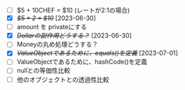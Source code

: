 
* [ ] $5 + 10CHEF = $10 (レートが2:1の場合)
* [X] ~~*$5 * 2 = $10*~~ [2023-06-30]
* [ ] amount を privateにする
* [X] ~~*Dollarの副作用どうする？*~~ [2023-06-30]
* [ ] Moneyの丸め処理どうする？
* [X] ~~*ValueObjectであるために、equals()を定義*~~ [2023-07-01]
* [ ] ValueObjectであるために、hashCode()を定義
* [ ] nullとの等価性比較
* [ ] 他のオブジェクトとの透過性比較